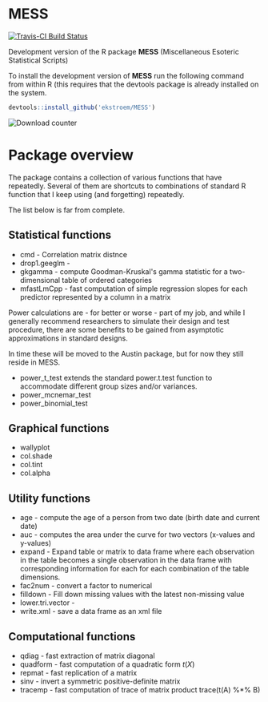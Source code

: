 # MESS

[![Travis-CI Build Status](https://travis-ci.org/ekstroem/MESS.svg?branch=master)](https://travis-ci.org/ekstroem/MESS)

Development version of the R package **MESS** (Miscellaneous Esoteric Statistical Scripts)

To install the development version of **MESS** run the following
command from within R (this requires that the devtools package is
already installed on the system.

```r
devtools::install_github('ekstroem/MESS')
```

![Download counter](http://cranlogs.r-pkg.org/badges/grand-total/MESS)


# Package overview

The package contains a collection of various functions that have
repeatedly. Several of them are shortcuts to combinations of standard
R function that I keep using (and forgetting) repeatedly.

The list below is far from complete.


## Statistical functions

* cmd - Correlation matrix distnce
* drop1.geeglm - 
* gkgamma - compute Goodman-Kruskal's gamma statistic for a
two-dimensional table of ordered categories
* mfastLmCpp - fast computation of simple regression slopes for each
predictor represented by a column in a matrix

Power calculations are - for better or worse - part of my job, and
while I generally recommend researchers to simulate their design and
test procedure, there are some benefits to be gained from asymptotic
approximations in standard designs.

In time these will be moved to the Austin package, but for now they
still reside in MESS.

* power_t_test extends the standard power.t.test function to
accommodate different group sizes and/or variances.
* power_mcnemar_test
* power_binomial_test


## Graphical functions

* wallyplot
* col.shade
* col.tint
* col.alpha

## Utility functions

* age - compute the age of a person from two date (birth date and
  current date)
* auc - computes the area under the curve for two vectors (x-values
and y-values)
* expand - Expand table or matrix to data frame where each observation
in the table becomes a single observation in the data frame with
corresponding information for each for each combination of the table
dimensions.
* fac2num - convert a factor to numerical
* filldown - Fill down missing values with the latest non-missing
value
* lower.tri.vector - 
* write.xml - save a data frame as an xml file


## Computational functions

* qdiag - fast extraction of matrix diagonal
* quadform - fast computation of a quadratic form $t(X) %*% X$
* repmat - fast replication of a matrix
* sinv - invert a symmetric positive-definite matrix
* tracemp - fast computation of trace of matrix product trace(t(A) %*% B)


